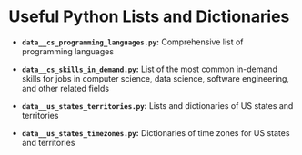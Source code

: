 # Useful Python Lists and Dictionaries

- **`data__cs_programming_languages.py`:** Comprehensive list of programming languages

- **`data__cs_skills_in_demand.py`:** List of the most common in-demand skills for jobs in computer science, data science, software engineering, and other related fields

- **`data__us_states_territories.py`:** Lists and dictionaries of US states and territories

- **`data__us_states_timezones.py`:** Dictionaries of time zones for US states and territories
